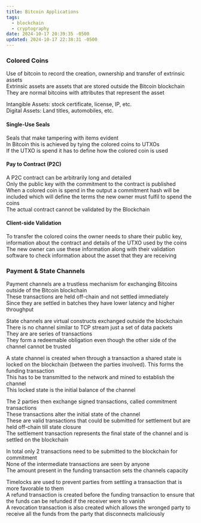 ```yaml
---
title: Bitcoin Applications
tags:
  - blockchain
  - cryptography
date: 2024-10-17 20:39:35 -0500
updated: 2024-10-17 22:38:31 -0500
---
```


### Colored Coins
Use of bitcoin to record the creation, ownership and transfer of extrinsic assets  
Extrinsic assets are assets that are stored outside the Bitcoin blockchain  
They are normal bitcoins with attributes that represent the asset    

Intangible Assets: stock certificate, license, IP, etc.  
Digital Assets: Land titles, automobiles, etc.

#### Single-Use Seals
Seals that make tampering with items evident  
In Bitcoin this is achieved by tying the colored coins to UTXOs  
If the UTXO is spend it has to define how the colored coin is used  

#### Pay to Contract (P2C)
A P2C contract can be arbitrarily long and detailed  
Only the public key with the commitment to the contract is published  
When a colored coin is spend in the output a commitment hash will be included which will define the terms the new owner must fulfil to spend the coins  
The actual contract cannot be validated by the Blockchain  

#### Client-side Validation
To transfer the colored coins the owner needs to share their public key, information about the contract and details of the UTXO used by the coins  
The new owner can use these information along with their validation software to check information about the asset that they are receiving  

### Payment & State Channels
Payment channels are a trustless mechanism for exchanging Bitcoins outside of the Bitcoin blockchain  
These transactions are held off-chain and not settled immediately  
Since they are settled in batches they have lower latency and higher throughput  

State channels are virtual constructs exchanged outside the blockchain  
There is no channel similar to TCP stream just a set of data packets  
They are are series of transactions  
They form a redeemable obligation even though  the other side of the channel cannot be trusted  

A state channel is created when through a transaction a shared state is locked on the blockchain (between the parties involved). This forms the funding transaction  
This has to be transmitted to the network and mined to establish the channel  
This locked state is the initial balance of the channel  

The 2 parties then exchange signed transactions, called commitment transactions  
These transactions alter the initial state of the channel  
These are valid transactions that could be submitted for settlement but are held off-chain till state closure  
The settlement transaction represents the final state of the channel and is settled on the blockchain  

In total only 2 transactions need to be submitted to the blockchain for commitment  
None of the intermediate transactions are seen by anyone  
The amount present in the funding transaction sets the channels capacity  

Timelocks are used to prevent parties from settling a transaction that is more favorable to them  
A refund transaction is created before the funding transaction to ensure that the funds can be refunded if the receiver were to vanish  
A revocation transaction is also created which allows the wronged party to receive all the funds from the party that disconnects maliciously  
